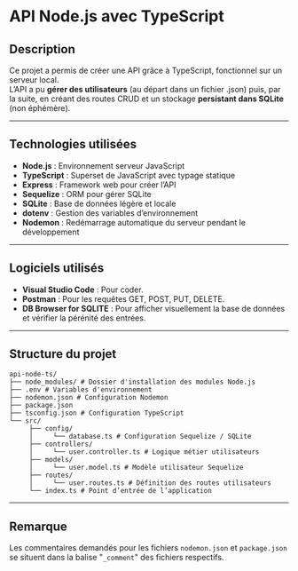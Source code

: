 # API Node.js avec TypeScript

## Description
Ce projet a permis de créer une API grâce à TypeScript, fonctionnel sur un serveur local.  
L’API a pu **gérer des utilisateurs** (au départ dans un fichier .json) puis, par la suite, en créant des routes CRUD et un stockage **persistant dans SQLite** (non éphémère).  

---

## Technologies utilisées
- **Node.js** : Environnement serveur JavaScript
- **TypeScript** : Superset de JavaScript avec typage statique
- **Express** : Framework web pour créer l’API
- **Sequelize** : ORM pour gérer SQLite
- **SQLite** : Base de données légère et locale
- **dotenv** : Gestion des variables d’environnement
- **Nodemon** : Redémarrage automatique du serveur pendant le développement

---

## Logiciels utilisés
- **Visual Studio Code** : Pour coder.
- **Postman** : Pour les requêtes GET, POST, PUT, DELETE.
- **DB Browser for SQLITE** : Pour afficher visuellement la base de données et vérifier la pérénité des entrées.


--- 

## Structure du projet

```
api-node-ts/
├── node_modules/ # Dossier d'installation des modules Node.js
├── .env # Variables d'environnement
├── nodemon.json # Configuration Nodemon
├── package.json
├── tsconfig.json # Configuration TypeScript
└── src/
     ├── config/
     │     └── database.ts # Configuration Sequelize / SQLite
     ├── controllers/
     │     └── user.controller.ts # Logique métier utilisateurs
     ├── models/
     │     └── user.model.ts # Modèle utilisateur Sequelize
     ├── routes/
     │     └── user.routes.ts # Définition des routes utilisateurs
     └── index.ts # Point d’entrée de l’application
```

---

## Remarque

Les commentaires demandés pour les fichiers ```nodemon.json``` et ```package.json``` se situent dans la balise "```_comment```" des fichiers respectifs.
